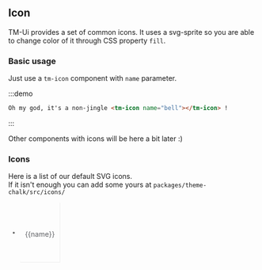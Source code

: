 <script>
  var iconList = require('examples/icon.json');

  export default {
    data() {
      return {
        icons: iconList
      };
    }
  }
</script>

<style>
  .demo-icon .source > button {
    margin: 0 20px;
  }

  .page-component .content > ul.icon-list {
    overflow: hidden;
    list-style: none;
    padding: 0;
    border: solid 1px #eaeefb;
    border-radius: 4px;
  }
  .icon-list li {
    float: left;
    width: 16.66%;
    text-align: center;
    height: 120px;
    line-height: 120px;
    color: #666;
    font-size: 13px;
    transition: color .15s linear;

    border-right: 1px solid #eee;
    border-bottom: 1px solid #eee;
    margin-right: -1px;
    margin-bottom: -1px;

    @utils-vertical-center;

    span {
      display: inline-block;
      line-height: normal;
      vertical-align: middle;
      color: #99a9bf;
    }
    .tm-icon {
      width: 30px;
      height: 30px;
      display: block;
      margin: 0 auto 10px;
    }
    .icon-name {
      display: block;
      padding: 0 3px;
      height: 1em;
      color: #606266;
      font-size: 14px;
    }
    &:hover {
      color: rgb(92, 182, 255);
    }
  }
</style>

## Icon

TM-Ui provides a set of common icons. It uses a svg-sprite so you are able to change color of it through CSS property `fill`.

### Basic usage

Just use a `tm-icon` component with `name` parameter.

:::demo

```html
Oh my god, it's a non-jingle <tm-icon name="bell"></tm-icon> !
```
:::

<tm-icon name="warning"></tm-icon> Other components with icons will be here a bit later :)

### Icons

Here is a list of our default SVG icons.
<br>If it isn't enough you can add some yours at `packages/theme-chalk/src/icons/`

<ul class="icon-list">
  <li v-for="name in icons" :key="name">
    <span>
      <tm-icon :name="name"></tm-icon>
      <span class="icon-name">{{name}}</span>
    </span>
  </li>
</ul>
